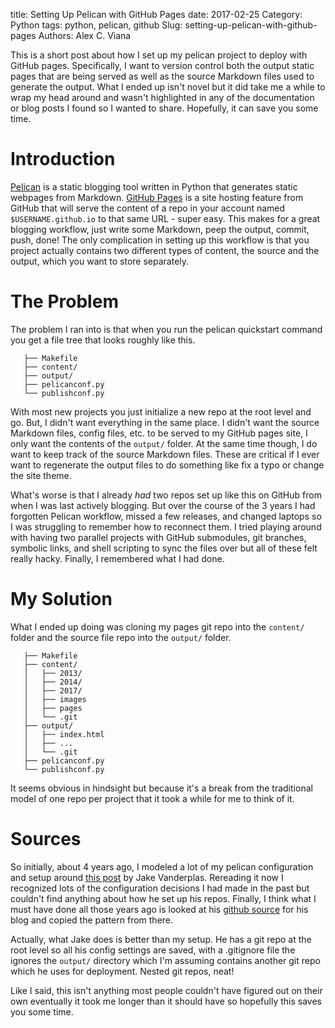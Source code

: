 title: Setting Up Pelican with GitHub Pages
date: 2017-02-25
Category: Python
tags: python, pelican, github
Slug: setting-up-pelican-with-github-pages
Authors: Alex C. Viana

This is a short post about how I set up my pelican project to deploy with GitHub pages. Specifically, I want to version control both the output static pages that are being served as well as the source Markdown files used to generate the output. What I ended up isn't novel but it did take me a while to wrap my head around and wasn't highlighted in any of the documentation or blog posts I found so I wanted to share. Hopefully, it can save you some time.

# Introduction

[Pelican](docs.getpelican.com/) is a static blogging tool written in Python that generates static webpages from Markdown. [GitHub Pages](https://pages.github.com/) is a site hosting feature from GitHub that will serve the content of a repo in your account named `$USERNAME.github.io` to that same URL - super easy. This makes for a great blogging workflow, just write some Markdown, peep the output, commit, push, done! The only complication in setting up this workflow is that you project actually contains two different types of content, the source and the output, which you want to store separately.

# The Problem

The problem I ran into is that when you run the pelican quickstart command you get a file tree that looks roughly like this.

```
   ├── Makefile
   ├── content/
   ├── output/
   ├── pelicanconf.py
   └── publishconf.py
```

With most new projects you just initialize a new repo at the root level and go. But, I didn't want everything in the same place. I didn't want the source Markdown files, config files, etc. to be served to my GitHub pages site, I only want the contents of the `output/` folder. At the same time though, I do want to keep track of the source Markdown files. These are critical if I ever want to regenerate the output files to do something like fix a typo or change the site theme.

What's worse is that I already _had_ two repos set up like this on GitHub from when I was last actively blogging. But over the course of the 3 years I had forgotten Pelican workflow, missed a few releases, and changed laptops so I was struggling to remember how to reconnect them. I tried playing around with having two parallel projects with GitHub submodules, git branches, symbolic links, and shell scripting to sync the files over but all of these felt really hacky. Finally, I remembered what I had done.

# My Solution

What I ended up doing was cloning my pages git repo into the `content/` folder and the source file repo into the `output/` folder.

```
   ├── Makefile
   ├── content/
   │   ├── 2013/
   │   ├── 2014/
   │   ├── 2017/
   │   ├── images
   │   ├── pages
   │   └── .git
   ├── output/
   │   ├── index.html
   │   ├── ...
   │   └── .git
   ├── pelicanconf.py
   └── publishconf.py
```

It seems obvious in hindsight but because it's a break from the traditional model of one repo per project that it took a while for me to think of it.

# Sources

So initially, about 4 years ago, I modeled a lot of my pelican configuration and setup around [this post](https://jakevdp.github.io/blog/2013/05/07/migrating-from-octopress-to-pelican/) by Jake Vanderplas. Rereading it now I recognized lots of the configuration decisions I had made in the past but couldn't find anything about how he set up his repos. Finally, I think what I must have done all those years ago is looked at his [github source](https://github.com/jakevdp/PythonicPerambulations) for his blog and copied the pattern from there.

Actually, what Jake does is better than my setup. He has a git repo at the root level so all his config settings are saved, with a .gitignore file the ignores the `output/` directory which I'm assuming contains another git repo which he uses for deployment. Nested git repos, neat!

Like I said, this isn't anything most people couldn't have figured out on their own eventually it took me longer than it should have so hopefully this saves you some time.
